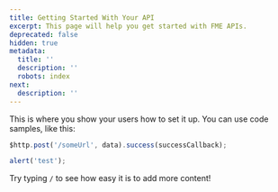 ```yaml
---
title: Getting Started With Your API
excerpt: This page will help you get started with FME APIs.
deprecated: false
hidden: true
metadata:
  title: ''
  description: ''
  robots: index
next:
  description: ''
---
```

This is where you show your users how to set it up. You can use code samples, like this:

```javascript
$http.post('/someUrl', data).success(successCallback);

alert('test');
```

Try typing `/` to see how easy it is to add more content!
